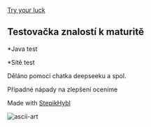 [Try your luck](https://pablomikes.github.io/Maturita_Quiz/)
<h2>Testovačka znalostí k maturitě</h2>
<p>*Java test</p>
<p>*Sítě test</p>
<p>Děláno pomocí chatka deepseeku a spol.</p>
<p>Případné nápady na zlepšení oceníme</p>
<p>Made with <a href="https://github.com/StepikHybl">StepikHybl</a></p>
          
                                                                                                    
                                                                                                    
![ascii-art](https://github.com/user-attachments/assets/86d8eed8-97b3-4ca6-a631-3cf07dd82a4d)
